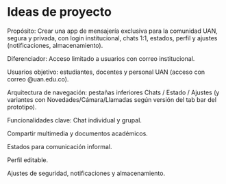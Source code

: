 # Ideas de proyecto

Propósito: Crear una app de mensajería exclusiva para la comunidad UAN, segura y privada, con login institucional, chats 1:1, estados, perfil y ajustes (notificaciones, almacenamiento).

Diferenciador: Acceso limitado a usuarios con correo institucional.

Usuarios objetivo: estudiantes, docentes y personal UAN (acceso con correo @uan.edu.co).

Arquitectura de navegación: pestañas inferiores Chats / Estado / Ajustes (y variantes con Novedades/Cámara/Llamadas según versión del tab bar del prototipo). 

Funcionalidades clave: Chat individual y grupal.

Compartir multimedia y documentos académicos.

Estados para comunicación informal.

Perfil editable.

Ajustes de seguridad, notificaciones y almacenamiento.
